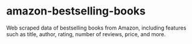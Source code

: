 # amazon-bestselling-books
Web scraped data of bestselling books from Amazon, including features such as title, author, rating, number of reviews, price, and more.
